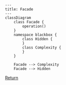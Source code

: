 ```mermaid
---
title: Facade
---
classDiagram
    class Facade {
        operation()
    }
    namespace blackbox {
        class Hidden {
        }
        class Complexity {
        }
    }

    Facade --> Complexity
    Facade --> Hidden 
```

[Return](../../../../../../../../README.md)